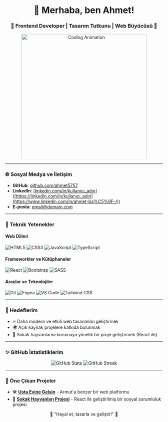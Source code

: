 <h1 align="center">👋 Merhaba, ben Ahmet!</h1>
<h3 align="center">🌟 Frontend Developer | Tasarım Tutkunu | Web Büyücüsü 🌟</h3>

<p align="center">
  <img src="https://user-images.githubusercontent.com/your-gif-link-here.gif" alt="Coding Animation" width="400"/>
</p>

---

### 🌐 Sosyal Medya ve İletişim
- **GitHub**: [github.com/ahmet5757](https://github.com/kullanıcı_adın)
- **LinkedIn**: [[linkedin.com/in/kullanıcı_adın](https://www.linkedin.com/in/ahmet-ba%C5%9F-/)]([https://linkedin.com/in/kullanıcı_adın](https://www.linkedin.com/in/ahmet-ba%C5%9F-/))
- **E-posta**: [email@domain.com](mailto:aahmetbass@outlook.com)

---

### 🚀 Teknik Yetenekler
#### Web Dilleri
<p>
  <img src="https://img.shields.io/badge/HTML5-E34F26?style=for-the-badge&logo=html5&logoColor=white" alt="HTML5"/>
  <img src="https://img.shields.io/badge/CSS3-1572B6?style=for-the-badge&logo=css3&logoColor=white" alt="CSS3"/>
  <img src="https://img.shields.io/badge/JavaScript-F7DF1E?style=for-the-badge&logo=javascript&logoColor=black" alt="JavaScript"/>
  <img src="https://img.shields.io/badge/TypeScript-3178C6?style=for-the-badge&logo=typescript&logoColor=white" alt="TypeScript"/>
</p>

#### Frameworkler ve Kütüphaneler
<p>
  <img src="https://img.shields.io/badge/React-61DAFB?style=for-the-badge&logo=react&logoColor=black" alt="React"/>
  <img src="https://img.shields.io/badge/Bootstrap-7952B3?style=for-the-badge&logo=bootstrap&logoColor=white" alt="Bootstrap"/>
  <img src="https://img.shields.io/badge/SASS-CC6699?style=for-the-badge&logo=sass&logoColor=white" alt="SASS"/>
</p>

#### Araçlar ve Teknolojiler
<p>
  <img src="https://img.shields.io/badge/Git-F05032?style=for-the-badge&logo=git&logoColor=white" alt="Git"/>
  <img src="https://img.shields.io/badge/Figma-F24E1E?style=for-the-badge&logo=figma&logoColor=white" alt="Figma"/>
  <img src="https://img.shields.io/badge/VS%20Code-007ACC?style=for-the-badge&logo=visual-studio-code&logoColor=white" alt="VS Code"/>
  <img src="https://img.shields.io/badge/Tailwind%20CSS-06B6D4?style=for-the-badge&logo=tailwindcss&logoColor=white" alt="Tailwind CSS"/>
</p>

---

### 🎯 Hedeflerim
- 🔥 Daha modern ve etkili web tasarımları geliştirmek
- 🌍 Açık kaynak projelere katkıda bulunmak
- 🐾 Sokak hayvanlarını korumaya yönelik bir proje geliştirmek (React ile)

---

### ✨ GitHub İstatistiklerim
<p align="center">
  <img src="https://github-readme-stats.vercel.app/api?username=kullanıcı_adın&show_icons=true&theme=radical" alt="GitHub Stats" />
  <img src="https://github-readme-streak-stats.herokuapp.com/?user=kullanıcı_adın&theme=radical" alt="GitHub Streak" />
</p>

---

### 🎨 Öne Çıkan Projeler
- 🛠️ **[Usta Evine Gelsin](https://github.com/kullanıcı_adın/usta-evine-gelsin)** - Armut'a benzer bir web platformu
- 🐾 **[Sokak Hayvanları Projesi](https://github.com/kullanıcı_adın/sokak-hayvanlari)** - React ile geliştirilmiş bir sosyal sorumluluk projesi

<p align="center">🚀 "Hayal et, tasarla ve geliştir!" 🚀</p>
